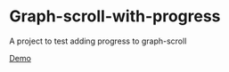 # Graph-scroll-with-progress
A project to test adding progress to graph-scroll

[Demo](https://bl.ocks.org/aunnnn/raw/50eb4102043297739a490ada591ad16a/)
